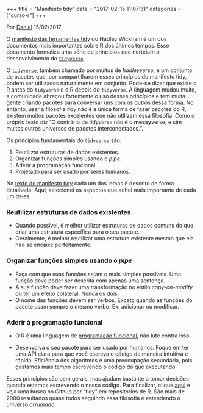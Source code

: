 +++
title = "Manifesto tidy"
date = "2017-02-15 11:07:31"
categories = ["curso-r"]
+++

<p class="text-muted text-uppercase mb-small text-right">
Por <a href="http://curso-r.com/author/daniel">Daniel</a> 15/02/2017
</p>
<p>
O
<a href="https://cran.r-project.org/web/packages/tidyverse/vignettes/manifesto.html">manifesto
das ferramentas tidy</a> do Hadley Wickham é um dos documentos mais
importantes sobre R dos últimos tempos. Esse documento formaliza uma
série de princípios que norteiam o desenvolvimento do
<a href="http://tidyverse.org/"><code>tidyverse</code></a>.
</p>
<p>
O <a href="http://tidyverse.org/"><code>tidyverse</code></a>, também
chamado por muitos de <em>hadleyverse</em>, é um conjunto de pacotes
que, por compartilharem esses princípios do manifesto tidy, podem ser
utilizados naturalmente em conjunto. Pode-se dizer que existe o R antes
do <code>tidyverse</code> e o R depois do <code>tidyverse</code>. A
linguagem mudou muito, a comunidade abraçou fortemente o uso desses
princípios e tem muita gente criando pacotes para conversar uns com os
outros dessa forma. No entanto, usar a filosofia <em>tidy</em> não é a
única forma de fazer pacotes do R, existem muitos pacotes excelentes que
não utilizam essa filosofia. Como o próprio texto diz “O contrário de
<em>tidyverse</em> não é o <strong>messy</strong>verse, e sim muitos
outros universos de pacotes interconectados.”.
</p>
<p>
Os princípios fundamentais do <code>tidyverse</code> são:
</p>
<ol>
<li>
Reutilizar estruturas de dados existentes.
</li>
<li>
Organizar funções simples usando o <em>pipe</em>.
</li>
<li>
Aderir à programação funcional.
</li>
<li>
Projetado para ser usado por seres humanos.
</li>
</ol>
<p>
No
<a href="https://cran.r-project.org/web/packages/tidyverse/vignettes/manifesto.html">texto
do manifesto tidy</a> cada um dos lemas é descrito de forma detalhada.
Aqui, selecionei os aspectos que achei mais importante de cada um deles.
</p>
<h3>
Reutilizar estruturas de dados existentes
</h3>
<ul>
<li>
Quando possível, é melhor utilizar estruturas de dados comuns do que
criar uma estrutura específica para o seu pacote.
</li>
<li>
Geralmente, é melhor reutilizar uma estrutura existente mesmo que ela
não se encaixe perfeitamente.
</li>
</ul>
<h3>
Organizar funções simples usando o <em>pipe</em>
</h3>
<ul>
<li>
Faça com que suas funções sejam o mais simples possíveis. Uma função
deve poder ser descrita com apenas uma sentença.
</li>
<li>
A sua função deve fazer uma transformação no estilo
<em>copy-on-modify</em> ou ter um efeito colateral. Nunca os dois.
</li>
<li>
O nome das funções devem ser verbos. Exceto quando as funções do pacote
usam sempre o mesmo verbo. Ex: adicionar ou modificar.
</li>
</ul>
<h3>
Aderir à programação funcional
</h3>
<ul>
<li>
O R é uma linguagem de
<a href="https://pt.wikipedia.org/wiki/Programa%C3%A7%C3%A3o_funcional">programação
funcional</a>, não lute contra isso.
</li>
</ul>
<ul>
<li>
Desenvolva o seu pacote para ser usado por humanos. Foque em ter uma API
clara para que você escreva o código de maneira intuitiva e rápida.
Eficiência dos algoritmos é uma preocupação secundária, pois gastamos
mais tempo escrevendo o código do que executando.
</li>
</ul>
<p>
Esses princípios são bem gerais, mas ajudam bastante a tomar decisões
quando estamos escrevendo o nosso código. Para finalizar, clique
<a href="https://github.com/search?utf8=%E2%9C%93&amp;q=tidy+language%3Ar">aqui</a>
e veja uma busca no Github por “tidy” em repositórios de R. São mais de
2000 resultados quase todos seguindo essa filosofia e estendendo o
<em>universo arrumado</em>.
</p>

